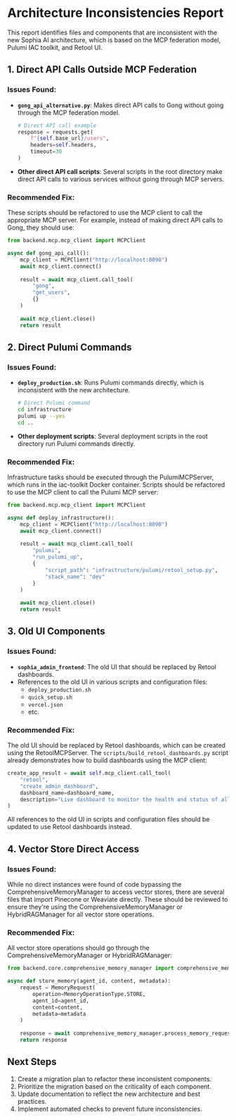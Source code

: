 # Architecture Inconsistencies Report

This report identifies files and components that are inconsistent with the new Sophia AI architecture, which is based on the MCP federation model, Pulumi IAC toolkit, and Retool UI.

## 1. Direct API Calls Outside MCP Federation

### Issues Found:

- **`gong_api_alternative.py`**: Makes direct API calls to Gong without going through the MCP federation model.
  ```python
  # Direct API call example
  response = requests.get(
      f"{self.base_url}/users",
      headers=self.headers,
      timeout=30
  )
  ```

- **Other direct API call scripts**: Several scripts in the root directory make direct API calls to various services without going through MCP servers.

### Recommended Fix:

These scripts should be refactored to use the MCP client to call the appropriate MCP server. For example, instead of making direct API calls to Gong, they should use:

```python
from backend.mcp.mcp_client import MCPClient

async def gong_api_call():
    mcp_client = MCPClient("http://localhost:8090")
    await mcp_client.connect()
    
    result = await mcp_client.call_tool(
        "gong",
        "get_users",
        {}
    )
    
    await mcp_client.close()
    return result
```

## 2. Direct Pulumi Commands

### Issues Found:

- **`deploy_production.sh`**: Runs Pulumi commands directly, which is inconsistent with the new architecture.
  ```bash
  # Direct Pulumi command
  cd infrastructure
  pulumi up --yes
  cd ..
  ```

- **Other deployment scripts**: Several deployment scripts in the root directory run Pulumi commands directly.

### Recommended Fix:

Infrastructure tasks should be executed through the PulumiMCPServer, which runs in the iac-toolkit Docker container. Scripts should be refactored to use the MCP client to call the Pulumi MCP server:

```python
from backend.mcp.mcp_client import MCPClient

async def deploy_infrastructure():
    mcp_client = MCPClient("http://localhost:8090")
    await mcp_client.connect()
    
    result = await mcp_client.call_tool(
        "pulumi",
        "run_pulumi_up",
        {
            "script_path": "infrastructure/pulumi/retool_setup.py",
            "stack_name": "dev"
        }
    )
    
    await mcp_client.close()
    return result
```

## 3. Old UI Components

### Issues Found:

- **`sophia_admin_frontend`**: The old UI that should be replaced by Retool dashboards.
- References to the old UI in various scripts and configuration files:
  - `deploy_production.sh`
  - `quick_setup.sh`
  - `vercel.json`
  - etc.

### Recommended Fix:

The old UI should be replaced by Retool dashboards, which can be created using the RetoolMCPServer. The `scripts/build_retool_dashboards.py` script already demonstrates how to build dashboards using the MCP client:

```python
create_app_result = await self.mcp_client.call_tool(
    "retool",
    "create_admin_dashboard",
    dashboard_name=dashboard_name,
    description="Live dashboard to monitor the health and status of all running MCP servers."
)
```

All references to the old UI in scripts and configuration files should be updated to use Retool dashboards instead.

## 4. Vector Store Direct Access

### Issues Found:

While no direct instances were found of code bypassing the ComprehensiveMemoryManager to access vector stores, there are several files that import Pinecone or Weaviate directly. These should be reviewed to ensure they're using the ComprehensiveMemoryManager or HybridRAGManager for all vector store operations.

### Recommended Fix:

All vector store operations should go through the ComprehensiveMemoryManager or HybridRAGManager:

```python
from backend.core.comprehensive_memory_manager import comprehensive_memory_manager

async def store_memory(agent_id, content, metadata):
    request = MemoryRequest(
        operation=MemoryOperationType.STORE,
        agent_id=agent_id,
        content=content,
        metadata=metadata
    )
    
    response = await comprehensive_memory_manager.process_memory_request(request)
    return response
```

## Next Steps

1. Create a migration plan to refactor these inconsistent components.
2. Prioritize the migration based on the criticality of each component.
3. Update documentation to reflect the new architecture and best practices.
4. Implement automated checks to prevent future inconsistencies.
